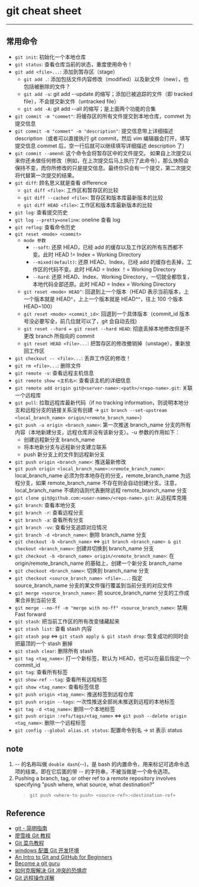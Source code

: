 # git cheat sheet

---

## 常用命令

- `git init`: 初始化一个本地仓库
- `git status`: 查看仓库当前的状态，重度使用命令！
- `git add <file>...`: 添加到暂存区（stage）
	- `git add .`: 添加包括文件内容修改（modified）以及新文件（new），也包括被删除的文件？
	- `git add -u`: git add --update 的缩写；添加已被追踪的文件（即 tracked file），不会提交新文件（untracked file）
	- `git add -A`: git add --all 的缩写；是上面两个功能的合集
- `git commit -m "commet"`: 将缓存区的所有文件提交到本地仓库，commet 为提交信息
- `git commit -m "commet" -m "description"`: 提交信息带上详细描述 description（或者可以直接执行 git commit，然后 vim 编辑器会打开，填写提交信息 commet 后，空一行后就可以继续填写详细描述 description 了）
- `git commit --amend`: 这个命令会将暂存区中的文件提交。 如果自上次提交以来你还未做任何修改（例如，在上次提交后马上执行了此命令），那么快照会保持不变，而你所修改的只是提交信息。最终你只会有一个提交，第二次提交将代替第一次提交的结果。
- `git diff`: 顾名思义就是查看 difference
	- `git diff <file>`: 工作区和暂存区的比较
	- `git diff --cached <file>`: 暂存区和版本库最新版本的比较
	- `git diff HEAD <file>`: 工作区和版本库最新版本的比较
- `git log`: 查看提交历史
- `git log --pretty=oneline`: oneline 查看 log
- `git reflog`: 查看命令历史
- `git reset <mode> <commit>`
	- `mode 参数`
		- `--soft`: 还原 HEAD，已经 add 的缓存以及工作区的所有东西都不变。此时 HEAD != Index = Working Directory
		- `--mixed(default)`: 还原 HEAD、Index，已经 add 的缓存也丢掉，工作区的代码不变。此时 HEAD = Index ！= Working Directory
		- `--hard`: 还原 HEAD、Index、Working Directory，一切就全都恢复，本地代码全部还原。此时 HEAD = Index = Working Directory
	- `git reset <mode> HEAD^`: 回退到上一个版本（HEAD 表示当前版本，上一个版本就是 HEAD^，上上一个版本就是 HEAD^^，往上 100 个版本 HEAD~100）
	- `git reset <mode> <commit_id>`: 回退到一个具体版本（commit_id 版本号没必要写全，前几位就可以了，git 会自动去找)
	- `git reset --hard = git reset --hard HEAD`: 彻底丢掉本地修改但是不更改 branch 所指向的 commit
	- `git reset HEAD <file>...`: 把暂存区的修改撤销掉（unstage），重新放回工作区
- `git checkout -- <file>...`: 丢弃工作区的修改！
- `git rm <file>...`: 删除文件
- `git remote -v`: 查看远程主机信息
- `git remote show <主机名>`: 查看该主机的详细信息
- `git remote add origin git@<server-name>:<path>/<repo-name>.git`: 关联一个远程库
- `git pull`: 拉取远程库最新代码（if no tracking information，则说明本地分支和远程分支的链接关系没有创建 -> `git branch --set-upstream <local_branch_name> origin/<remote_branch_name>`）
- `git push -u origin <branch_name>`: 第一次推送 branch_name 分支的所有内容（本地新建分支，远程仓库并没有该新分支）。-u 参数的作用如下：
	- 创建远程新分支 branch_name
	- 将本地新分支与远程新分支建立联系
	- push 新分支上的文件到远程新分支
- `git push origin <branch_name>`: 推送最新修改
- `git push origin <local_branch_name>:<remote_branch_name>`: local_branch_name 必须为你本地存在的分支，remote_branch_name 为远程分支，如果 remote_branch_name 不存在则会自动创建分支。注意，local_branch_name 不填的话则代表删除远程 remote_branch_name 分支
- `git clone git@github.com:<user-name>/<repo-name>.git`: 从远程库克隆
- `git branch`: 查看本地分支
- `git branch -r`: 查看远程分支
- `git branch -a`: 查看所有分支
- `git branch -vv`: 查看分支追踪对应情况
- `git branch -d <branch_name>`: 删除 branch_name 分支
- `git checkout -b <branch_name>` <=> `git branch <branch_name> & git checkout <branch_name>`: 创建并切换到 branch_name 分支
- `git checkout -b <branch_name> origin/<remote_branch_name>`: 在 origin/remote_branch_name 的基础上，创建一个新分支 branch_name
- `git checkout <branch_name>`: 切换到 branch_name 分支
- `git checkout <source_branch_name> <file>...`: 指定 source_branch_name 分支的某文件强行覆盖到当前分支的对应文件
- `git merge <source_branch_name>`: 把 source_branch_name 分支的工作成果合并到当前分支
- `git merge --no-ff -m "merge with no-ff" <source_branch_name>`: 禁用 Fast forward
- `git stash`: 把当前工作区的所有改变储藏起来
- `git stash list`: 查看 stash 内容
- `git stash pop` <=> `git stash apply & git stash drop`: 恢复成功的同时会把最顶的一个 stash 删掉
- `git stash clear`: 删除所有 stash
- `git tag <tag_name>`: 打一个新标签，默认为 HEAD，也可以在最后指定一个 commit_id
- `git tag`: 查看所有标签
- `git show-ref --tag`: 查看所有远程标签
- `git show <tag_name>`: 查看标签信息
- `git push origin <tag_name>`: 推送标签到远程仓库
- `git push origin --tags`: 一次性推送全部尚未推送到远程的本地标签
- `git tag -d <tag_name>`: 删除一个本地标签
- `git push origin :refs/tags/<tag_name>` <=> `git push --delete origin <tag_name>`: 删除一个远程标签
- `git config --global alias.st status`: 配置命令别名 -> st 表示 status

## note

1. -- 的名称叫做 `double dash`(--)，是 bash 的内置命令，用来标记可选命令选项的结束。即在它后面的带 -- 的字符串，不被当做是一个命令选项。
2. Pushing a branch, tag, or other ref to a remote repository involves specifying "push where, what source, what destination?"
	> `git push <where-to-push> <source-ref>:<destination-ref>`

## Reference

- [git - 简明指南](http://rogerdudler.github.io/git-guide/index.zh.html)
- [廖雪峰 Git 教程](https://www.liaoxuefeng.com/wiki/0013739516305929606dd18361248578c67b8067c8c017b000)
- [Git 菜鸟教程](http://www.runoob.com/git/git-tutorial.html)
- [windows 配置 Git 开发环境](https://xbc.me/install-git-on-windows/)
- [An Intro to Git and GitHub for Beginners](http://product.hubspot.com/blog/git-and-github-tutorial-for-beginners)
- [Become a git guru](https://www.atlassian.com/git/tutorials/what-is-version-control)
- [如何克服解决 Git 冲突的恐惧症](https://www.zhihu.com/question/27507789)
- [Git 远程操作详解](http://www.ruanyifeng.com/blog/2014/06/git_remote.html)
